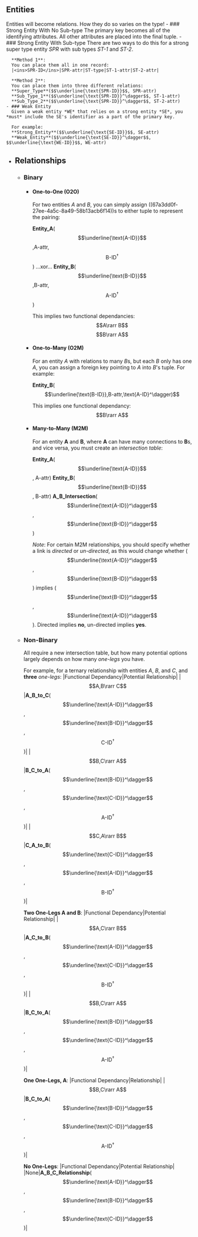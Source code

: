 ## Entities
Entities will become relations. How they do so varies on the type!
	- ### Strong Entity With No Sub-type
	  The primary key becomes all of the identifying attributes. All other attributes are placed into the final tuple.
	- ### Strong Entity With Sub-type
	  There are two ways to do this for a strong super type entity *SPR* with sub types *ST-1* and *ST-2*. 
	  
	  **Method 1**:
	  You can place them all in one record:
	  |<ins>SPR-ID</ins>|SPR-attr|ST-type|ST-1-attr|ST-2-attr|
	  
	  **Method 2**:
	  You can place them into three different relations:
	  **Super_Type**($$\underline{\text{SPR-ID}}$$, SPR-attr)
	  **Sub_Type_1**($$\underline{\text{SPR-ID}}^\dagger$$, ST-1-attr)
	  **Sub_Type_2**($$\underline{\text{SPR-ID}}^\dagger$$, ST-2-attr)
	- ### Weak Entity
	  Given a weak entity *WE* that relies on a strong entity *SE*, you *must* include the SE's identifier as a part of the primary key.
	  
	  For example:
	  **Strong_Entity**($$\underline{\text{SE-ID}}$$, SE-attr)
	  **Weak_Entity**($$\underline{\text{SE-ID}}^\dagger$$, $$\underline{\text{WE-ID}}$$, WE-attr)
- ## Relationships
	- ### Binary
		- #### One-to-One (O2O)
		  For two entities *A* and *B*, you can simply assign ((67a3dd0f-27ee-4a5c-8a49-58b13acb6f14))s to either tuple to represent the pairing:
		  
		  **Entity_A**($$\underline{\text{A-ID}}$$,A-attr,$$\text{B-ID}^\dagger$$)
		  ...xor...
		  **Entity_B**($$\underline{\text{B-ID}}$$,B-attr,$$\text{A-ID}^\dagger$$)
		  
		  This implies two functional dependancies:
		  $$A\rarr B$$
		  $$B\rarr A$$
		- #### One-to-Many (O2M)
		  For an entity *A* with relations to many *B*s, but each *B* only has one *A*, you can assign a foreign key pointing to *A* into *B*'s tuple. For example:
		  
		  **Entity_B**($$\underline{\text{B-ID}},B-attr,\text{A-ID}^\dagger)$$
		  
		  This implies one functional dependancy:
		  $$B\rarr A$$
		- #### Many-to-Many (M2M)
		  For an entity **A** and **B**, where **A** can have many connections to **B**s, and vice versa, you must create an *intersection table*:
		  
		  **Entity_A**($$\underline{\text{A-ID}}$$, A-attr)
		  **Entity_B**($$\underline{\text{B-ID}}$$, B-attr)
		  **A_B_Intersection**($$\underline{\text{A-ID}}^\dagger$$, $$\underline{\text{B-ID}}^\dagger$$)
		  
		  *Note*:
		  For certain M2M relationships, you should specify whether a link is *directed* or *un-directed*, as this would change whether ($$\underline{\text{A-ID}}^\dagger$$, $$\underline{\text{B-ID}}^\dagger$$) implies ($$\underline{\text{B-ID}}^\dagger$$, $$\underline{\text{A-ID}}^\dagger$$). Directed implies **no**, un-directed implies **yes**.
	- ### Non-Binary
	  All require a new intersection table, but how many potential options largely depends on how many *one-legs* you have.
	  
	  For example, for a ternary relationship with entities *A*, *B*, and *C*, and **three** *one-legs*:
	  |Functional Dependancy|Potential Relationship|
	  |$$A,B\rarr C$$|**A_B_to_C**($$\underline{\text{A-ID}}^\dagger$$, $$\underline{\text{B-ID}}^\dagger$$, $$\text{C-ID}^\dagger$$)|
	  |$$B,C\rarr A$$|**B_C_to_A**($$\underline{\text{B-ID}}^\dagger$$, $$\underline{\text{C-ID}}^\dagger$$, $$\text{A-ID}^\dagger$$)|
	  |$$C,A\rarr B$$|**C_A_to_B**($$\underline{\text{C-ID}}^\dagger$$, $$\underline{\text{A-ID}}^\dagger$$, $$\text{B-ID}^\dagger$$)|
	  
	  **Two One-Legs A and B**:
	  |Functional Dependancy|Potential Relationship|
	  |$$A,C\rarr B$$|**A_C_to_B**($$\underline{\text{A-ID}}^\dagger$$, $$\underline{\text{C-ID}}^\dagger$$, $$\text{B-ID}^\dagger$$)|
	  |$$B,C\rarr A$$|**B_C_to_A**($$\underline{\text{B-ID}}^\dagger$$, $$\underline{\text{C-ID}}^\dagger$$, $$\text{A-ID}^\dagger$$)|
	  
	  **One One-Legs, A**:
	  |Functional Dependancy|Relationship|
	  |$$B,C\rarr A$$|**B_C_to_A**($$\underline{\text{B-ID}}^\dagger$$, $$\underline{\text{C-ID}}^\dagger$$, $$\text{A-ID}^\dagger$$)|
	  
	  **No One-Legs**:
	  |Functional Dependancy|Potential Relationship|
	  |None|**A_B_C_Relationship**($$\underline{\text{A-ID}}^\dagger$$, $$\underline{\text{B-ID}}^\dagger$$, $$\underline{\text{C-ID}}^\dagger$$)|
